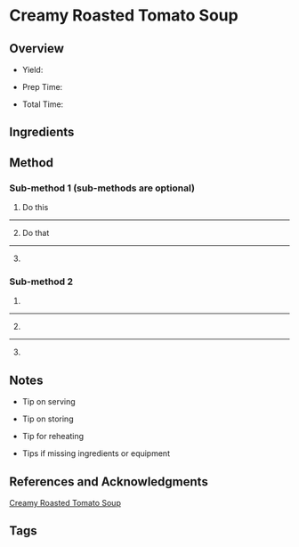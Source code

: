 # Creamy Roasted Tomato Soup

## Overview

- Yield:

- Prep Time:

- Total Time:

## Ingredients



## Method

### Sub-method 1 (sub-methods are optional)

1. Do this
---
2. Do that
---
3.

### Sub-method 2

1.
---
2.
---
3.

## Notes

- Tip on serving

- Tip on storing

- Tip for reheating

- Tips if missing ingredients or equipment

## References and Acknowledgments

[Creamy Roasted Tomato Soup](https://www.halfbakedharvest.com/6-ingredient-creamy-roasted-tomato-soup/#bo-recipe)

## Tags


